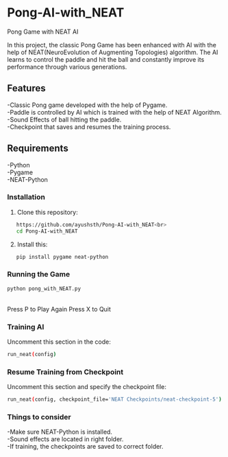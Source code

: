 # Pong-AI-with_NEAT
Pong Game with NEAT AI

In this project, the classic Pong Game has been enhanced with AI with the help of NEAT(NeuroEvolution of Augmenting Topologies) algorithm. The AI learns to control the paddle and hit the ball and constantly improve its performance through various generations.

## Features

-Classic Pong game developed with the help of Pygame.<br>
-Paddle is controlled by AI which is trained with the help of NEAT Algorithm.<br>
-Sound Effects of ball hitting the paddle.<br>
-Checkpoint that saves and resumes the training process.<br>

## Requirements

-Python<br>
-Pygame<br>
-NEAT-Python<br>

### Installation

1) Clone this repository:<br>
```bash
   https://github.com/ayushsth/Pong-AI-with_NEAT<br>
   cd Pong-AI-with_NEAT
```

2) Install this:<br>
```bash
   pip install pygame neat-python
```

### Running the Game
```bash
python pong_with_NEAT.py
```

<br>
Press P to Play Again
Press X to Quit

### Training AI

Uncomment this section in the code:<br>
```bash
run_neat(config)
```

### Resume Training from Checkpoint

Uncomment this section and specify the checkpoint file:<br>
```bash
run_neat(config, checkpoint_file='NEAT Checkpoints/neat-checkpoint-5')
```

### Things to consider
-Make sure NEAT-Python is installed.<br>
-Sound effects are located in right folder.<br>
-If training, the checkpoints are saved to correct folder.
